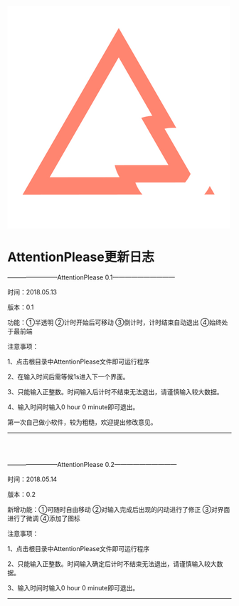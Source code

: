![logo](/AttentionPlease.jpg)

AttentionPlease更新日志
=========================

————————AttentionPlease 0.1——————————

时间：2018.05.13

版本：0.1

功能：①半透明 ②计时开始后可移动 ③倒计时，计时结束自动退出 ④始终处于最前端

注意事项：

1、点击根目录中AttentionPlease文件即可运行程序

2、在输入时间后需等候1s进入下一个界面。

3、只能输入正整数。时间输入后计时不结束无法退出，请谨慎输入较大数据。

4、输入时间时输入0 hour 0 minute即可退出。



第一次自己做小软件，较为粗糙，欢迎提出修改意见。

---

<br><br>


————————AttentionPlease 0.2——————————

时间：2018.05.14

版本：0.2

新增功能：①可随时自由移动 ②对输入完成后出现的闪动进行了修正 ③对界面进行了微调 ④添加了图标

注意事项：

1、点击根目录中AttentionPlease文件即可运行程序

2、只能输入正整数。时间输入确定后计时不结束无法退出，请谨慎输入较大数据。

3、输入时间时输入0 hour 0 minute即可退出。


---
